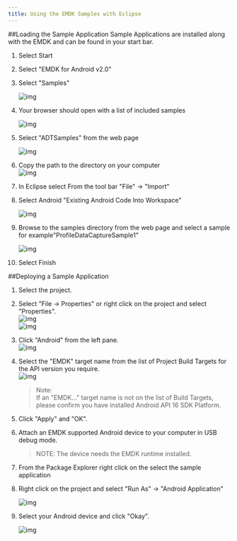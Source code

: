 ```yaml
---
title: Using the EMDK Samples with Eclipse
---
```


##Loading the Sample Application
Sample Applications are installed along with the EMDK and can be found in your start bar. 

1. Select Start 
2. Select "EMDK for Android v2.0"
3. Select "Samples"

	  ![img](/img/sample/1.jpg)
4. Your browser should open with a list of included samples

	  ![img](/img/sample/2.jpg)
5. Select "ADTSamples" from the web page   

	  ![img](/img/sample/3.jpg)
6. Copy the path to the directory on your computer   
	  ![img](/img/sample/4.jpg)


7. In Eclipse select From the tool bar "File" -> "Import"
8.  Select Android "Existing Android Code Into Workspace"

    ![img](/img/sample/5.jpg)
9. Browse to the samples directory from the web page and select a sample for example"ProfileDataCaptureSample1"

    ![img](/img/sample/6.jpg)
10. Select Finish

##Deploying a Sample Application

1. Select the project.  
2. Select "File -> Properties" or right click on the project and select "Properties".  
    ![img](/img/setup/image033.jpg)   
    ![img](/img/setup/image035.jpg)   
3.    Click "Android" from the left pane.  
    ![img](/img/setup/image037.jpg) 
4. Select the "EMDK" target name from the list of Project Build Targets for the API version you require.  
    ![img](/img/setup/image039.jpg)  

    >Note:  
    >If an "EMDK..." target name is not on the list of Build Targets, please confirm you have installed Android API 16 SDK Platform.

5. Click "Apply" and "OK".  
6. Attach an EMDK supported Android device to your computer in USB debug mode. 

	>NOTE: The device needs the EMDK runtime installed.
7. From the Package Explorer right click on the select the sample application 
8. Right click on the project and select "Run As" -> "Android Application"

	![img](/img/sample/7.jpg)
9. Select your Android device and click "Okay". 
    
    ![img](/img/sample/8.jpg)




